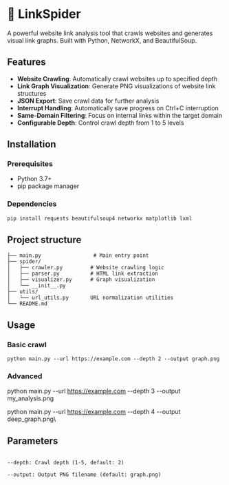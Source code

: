 # 🔗 LinkSpider
A powerful website link analysis tool that crawls websites and generates visual link graphs. Built with Python, NetworkX, and BeautifulSoup.

## Features

- **Website Crawling**: Automatically crawl websites up to specified depth
- **Link Graph Visualization**: Generate PNG visualizations of website link structures
- **JSON Export**: Save crawl data for further analysis
- **Interrupt Handling**: Automatically save progress on Ctrl+C interruption
- **Same-Domain Filtering**: Focus on internal links within the target domain
- **Configurable Depth**: Control crawl depth from 1 to 5 levels

## Installation

### Prerequisites
- Python 3.7+
- pip package manager

### Dependencies
```bash
pip install requests beautifulsoup4 networkx matplotlib lxml
```

## Project structure
```linkspider/
├── main.py                 # Main entry point
├── spider/
│   ├── crawler.py         # Website crawling logic
│   ├── parser.py          # HTML link extraction
│   ├── visualizer.py      # Graph visualization
│   └── __init__.py
├── utils/
│   └── url_utils.py       URL normalization utilities
└── README.md
```

## Usage
### Basic crawl
`python main.py --url https://example.com --depth 2 --output graph.png`

### Advanced
python main.py --url https://example.com --depth 3 --output my_analysis.png

python main.py --url https://example.com --depth 4 --output deep_graph.png\

## Parameters
```--url: Starting URL (required)

--depth: Crawl depth (1-5, default: 2)

--output: Output PNG filename (default: graph.png)
```

